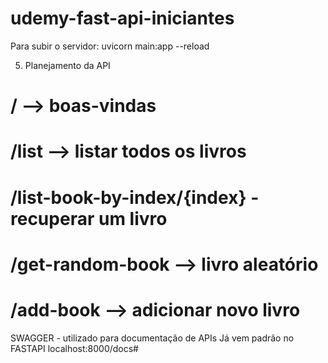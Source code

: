 # udemy-fast-api-iniciantes

Para subir o servidor:
uvicorn main:app --reload

5. Planejamento da API

# / --> boas-vindas

# /list --> listar todos os livros

# /list-book-by-index/{index} - recuperar um livro

# /get-random-book --> livro aleatório

# /add-book --> adicionar novo livro

SWAGGER - utilizado para documentação de APIs
Já vem padrão no FASTAPI
localhost:8000/docs#
